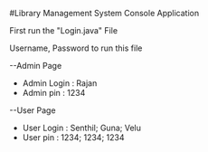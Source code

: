 #Library Management System Console Application

First run the "Login.java" File

Username, Password to run this file

--Admin Page

* Admin Login : Rajan
* Admin pin     : 1234

--User Page

* User Login : Senthil; Guna; Velu
* User pin : 1234; 1234; 1234

